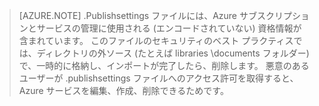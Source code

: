 > [AZURE.NOTE]
> .Publishsettings ファイルには、Azure サブスクリプションとサービスの管理に使用される (エンコードされていない) 資格情報が含まれています。 このファイルのセキュリティのベスト プラクティスでは、ディレクトリの外ソース (たとえば libraries \documents フォルダー) で、一時的に格納し、インポートが完了したら、削除します。 悪意のあるユーザーが .publishsettings ファイルへのアクセス許可を取得すると、Azure サービスを編集、作成、削除できるためです。





